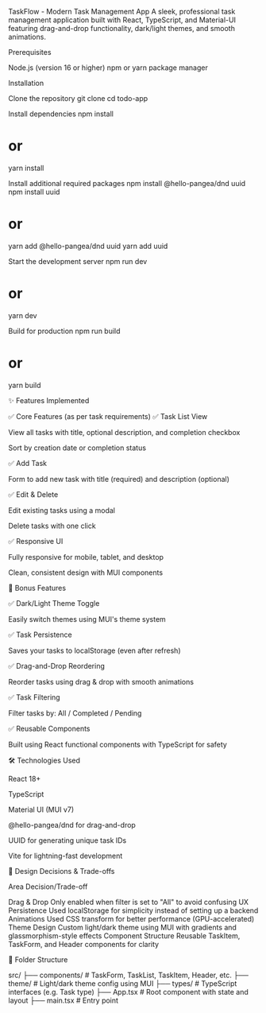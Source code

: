 TaskFlow - Modern Task Management App
A sleek, professional task management application built with React, TypeScript, and Material-UI featuring drag-and-drop functionality, dark/light themes, and smooth animations.

Prerequisites

Node.js (version 16 or higher)
npm or yarn package manager

Installation

Clone the repository
git clone <repository-url>
cd todo-app

Install dependencies
npm install
# or
yarn install

Install additional required packages
npm install @hello-pangea/dnd uuid
npm install uuid
# or
yarn add @hello-pangea/dnd uuid
yarn add uuid

Start the development server
npm run dev
# or
yarn dev

Build for production
npm run build
# or
yarn build


✨ Features Implemented

✅ Core Features (as per task requirements)
✅ Task List View

View all tasks with title, optional description, and completion checkbox

Sort by creation date or completion status

✅ Add Task

Form to add new task with title (required) and description (optional)

✅ Edit & Delete

Edit existing tasks using a modal

Delete tasks with one click

✅ Responsive UI

Fully responsive for mobile, tablet, and desktop

Clean, consistent design with MUI components

🌟 Bonus Features

✅ Dark/Light Theme Toggle

Easily switch themes using MUI's theme system

✅ Task Persistence

Saves your tasks to localStorage (even after refresh)

✅ Drag-and-Drop Reordering

Reorder tasks using drag & drop with smooth animations

✅ Task Filtering

Filter tasks by: All / Completed / Pending

✅ Reusable Components

Built using React functional components with TypeScript for safety

🛠 Technologies Used

React 18+

TypeScript

Material UI (MUI v7)

@hello-pangea/dnd for drag-and-drop

UUID for generating unique task IDs

Vite for lightning-fast development

🎨 Design Decisions & Trade-offs

Area	                                Decision/Trade-off

Drag & Drop	               Only enabled when filter is set to "All" to avoid confusing UX
Persistence	               Used localStorage for simplicity instead of setting up a backend
Animations	               Used CSS transform for better performance (GPU-accelerated)
Theme Design	           Custom light/dark theme using MUI with gradients and glassmorphism-style effects
Component Structure	       Reusable TaskItem, TaskForm, and Header components for clarity


📂 Folder Structure

src/
├── components/          # TaskForm, TaskList, TaskItem, Header, etc.
├── theme/               # Light/dark theme config using MUI
├── types/               # TypeScript interfaces (e.g. Task type)
├── App.tsx              # Root component with state and layout
├── main.tsx             # Entry point
